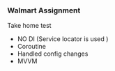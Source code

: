### Walmart Assignment 

Take home test 


- NO DI (Service locator is used )
- Coroutine 
- Handled config changes
- MVVM
